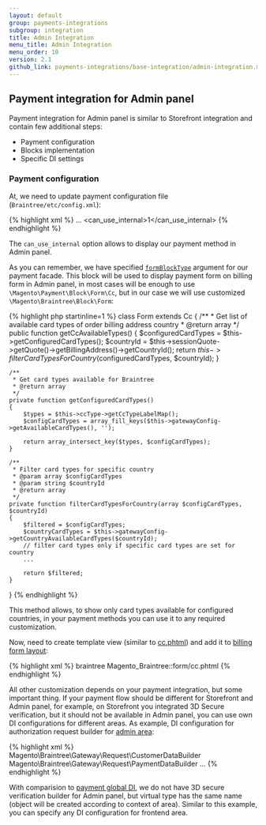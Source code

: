 ```yaml
---
layout: default
group: payments-integrations
subgroup: integration
title: Admin Integration
menu_title: Admin Integration
menu_order: 10
version: 2.1
github_link: payments-integrations/base-integration/admin-integration.md
---
```


## Payment integration for Admin panel

Payment integration for Admin panel is similar to Storefront integration and contain few additional steps:

 - Payment configuration
 - Blocks implementation
 - Specific DI settings
 
### Payment configuration

At, we need to update payment configuration file (`Braintree/etc/config.xml`):

{% highlight xml %}
<payment>
    <braintree>
        ...
        <can_use_internal>1</can_use_internal>
    </braintree>
</payment>
{% endhighlight %}

The `can_use_internal` option allows to display our payment method in Admin panel.

As you can remember, we have specified [`formBlockType`]({{site.gdeurl21}}payments-integrations/base-integration/configuration.html#payment-method-facade)
argument for our payment facade. This block will be used to display payment form on billing form in Admin panel, in
most cases will be enough to use `\Magento\Payment\Block\Form\Cc`, but in our case we will use customized `\Magento\Braintree\Block\Form`:

{% highlight php startinline=1 %}
class Form extends Cc
{
    /**
     * Get list of available card types of order billing address country
     * @return array
     */
    public function getCcAvailableTypes()
    {
        $configuredCardTypes = $this->getConfiguredCardTypes();
        $countryId = $this->sessionQuote->getQuote()->getBillingAddress()->getCountryId();
        return $this->filterCardTypesForCountry($configuredCardTypes, $countryId);
    }

    /**
     * Get card types available for Braintree
     * @return array
     */
    private function getConfiguredCardTypes()
    {
        $types = $this->ccType->getCcTypeLabelMap();
        $configCardTypes = array_fill_keys($this->gatewayConfig->getAvailableCardTypes(), '');

        return array_intersect_key($types, $configCardTypes);
    }

    /**
     * Filter card types for specific country
     * @param array $configCardTypes
     * @param string $countryId
     * @return array
     */
    private function filterCardTypesForCountry(array $configCardTypes, $countryId)
    {
        $filtered = $configCardTypes;
        $countryCardTypes = $this->gatewayConfig->getCountryAvailableCardTypes($countryId);
        // filter card types only if specific card types are set for country
        ...

        return $filtered;
    }
}
{% endhighlight %}

This method allows, to show only card types available for configured countries, in your payment methods you can use
it to any required customization.

Now, need to create template view (similar to [cc.phtml]({{site.mage2100url}}app/code/Magento/Braintree/view/adminhtml/templates/form/cc.phtml))
and add it to [billing form layout]({{site.mage2100url}}app/code/Magento/Braintree/view/adminhtml/layout/sales_order_create_index.xml):

{% highlight xml %}
<page xmlns:xsi="http://www.w3.org/2001/XMLSchema-instance" xsi:noNamespaceSchemaLocation="urn:magento:framework:View/Layout/etc/page_configuration.xsd">
    <body>
        <referenceBlock name="order_create_billing_form">
            <action method="setMethodFormTemplate">
                <argument name="method" xsi:type="string">braintree</argument>
                <argument name="template" xsi:type="string">Magento_Braintree::form/cc.phtml</argument>
            </action>
        </referenceBlock>
    </body>
</page>
{% endhighlight %}

All other customization depends on your payment integration, but some important thing. If your payment flow should be different for Storefront and Admin panel,
for example, on Storefront you integrated 3D Secure verification, but it should not be available in Admin panel,
you can use own DI configurations for different areas. As example, DI configuration for authorization request builder for 
[admin area]({{site.mage2100url}}app/code/Magento/Braintree/etc/adminhtml/di.xml):

{% highlight xml %}
<virtualType name="BraintreeAuthorizeRequest" type="Magento\Payment\Gateway\Request\BuilderComposite">
    <arguments>
        <argument name="builders" xsi:type="array">
            <item name="customer" xsi:type="string">Magento\Braintree\Gateway\Request\CustomerDataBuilder</item>
            <item name="payment" xsi:type="string">Magento\Braintree\Gateway\Request\PaymentDataBuilder</item>
            ...
        </argument>
    </arguments>
</virtualType>
{% endhighlight %}

With comparision to [payment global DI]({{site.mage2100url}}app/code/Magento/Braintree/etc/di.xml#L140), we do not
have 3D secure verification builder for Admin panel, but virtual type has the same name (object will be created according to context of area).
Similar to this example, you can specify any DI configuration for frontend area.